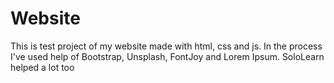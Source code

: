 # Website
This is test project of my website made with html, css and js.
In the process I've used help of Bootstrap, Unsplash, FontJoy and Lorem Ipsum.
SoloLearn helped a lot too
